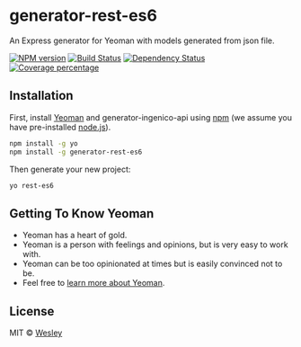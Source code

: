 # generator-rest-es6
An Express generator for Yeoman with models generated from json file.

[![NPM version][npm-image]][npm-url] [![Build Status][travis-image]][travis-url] [![Dependency Status][daviddm-image]][daviddm-url] [![Coverage percentage][coveralls-image]][coveralls-url]

## Installation

First, install [Yeoman](http://yeoman.io) and generator-ingenico-api using [npm](https://www.npmjs.com/) (we assume you have pre-installed [node.js](https://nodejs.org/)).

```bash
npm install -g yo
npm install -g generator-rest-es6
```

Then generate your new project:

```bash
yo rest-es6
```

## Getting To Know Yeoman

 * Yeoman has a heart of gold.
 * Yeoman is a person with feelings and opinions, but is very easy to work with.
 * Yeoman can be too opinionated at times but is easily convinced not to be.
 * Feel free to [learn more about Yeoman](http://yeoman.io/).

## License

MIT © [Wesley]()


[npm-image]: https://badge.fury.io/js/generator-rest-es6.svg
[npm-url]: https://npmjs.org/package/generator-rest-es6
[travis-image]: https://travis-ci.org/WesleyMarques/generator-rest-es6.svg?branch=master
[travis-url]: https://travis-ci.org/WesleyMarques/generator-rest-es6
[daviddm-image]: https://david-dm.org/WesleyMarques/generator-rest-es6.svg?theme=shields.io
[daviddm-url]: https://david-dm.org/WesleyMarques/generator-rest-es6
[coveralls-image]: https://coveralls.io/repos/WesleyMarques/generator-rest-es6/badge.svg
[coveralls-url]: https://coveralls.io/r/WesleyMarques/generator-rest-es6
